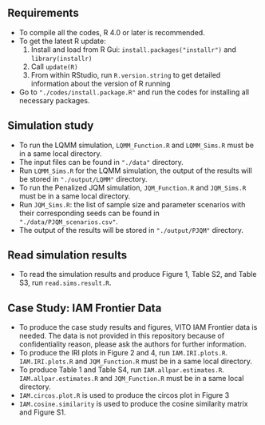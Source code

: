 ## Requirements

- To compile all the codes, R 4.0 or later is recommended.
- To get the latest R update:
  1. Install and load from R Gui: `install.packages("installr")` and `library(installr)`
  2. Call `update(R)`
  3. From within RStudio, run `R.version.string` to get detailed information about the version of R running
- Go to `"./codes/install.package.R"` and run the codes for installing all necessary packages.


## Simulation study

- To run the LQMM simulation, `LQMM_Function.R` and `LQMM_Sims.R` must be in a same local directory.
- The input files can be found in `"./data"` directory.
- Run `LQMM_Sims.R` for the LQMM simulation, the output of the results will be stored in `"./output/LQMM"` directory.
- To run the Penalized JQM simulation, `JQM_Function.R` and `JQM_Sims.R` must be in a same local directory.
- Run `JQM_Sims.R`: the list of sample size and parameter scenarios with their corresponding seeds can be found in `"./data/PJQM_scenarios.csv"`.
- The output of the results will be stored in `"./output/PJQM"` directory.

## Read simulation results

- To read the simulation results and produce Figure 1, Table S2, and Table S3, run `read.sims.result.R`.

## Case Study: IAM Frontier Data

- To produce the case study results and figures, VITO IAM Frontier data is needed. The data is not provided in this repository because of confidentiality reason, please ask the authors for further information.
- To produce the IRI plots in Figure 2 and 4, run `IAM.IRI.plots.R`. `IAM.IRI.plots.R` and `JQM_Function.R` must be in a same local directory. 
- To produce Table 1 and Table S4, run `IAM.allpar.estimates.R`. `IAM.allpar.estimates.R` and `JQM_Function.R` must be in a same local directory.
- `IAM.circos.plot.R` is used to produce the circos plot in Figure 3
- `IAM.cosine.similarity` is used to produce the cosine similarity matrix and Figure S1.
